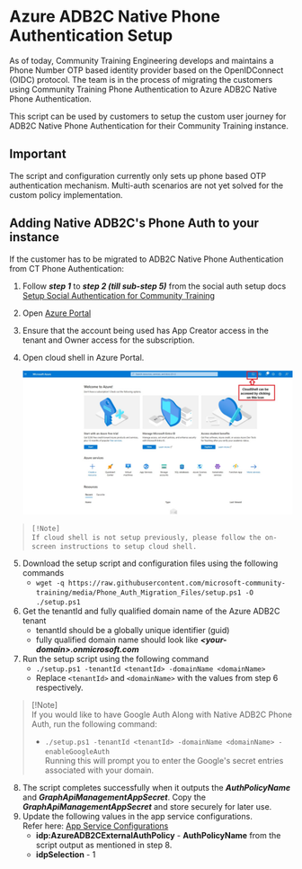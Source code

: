 # Azure ADB2C Native Phone Authentication Setup
As of today, Community Training Engineering develops and maintains a Phone Number OTP based identity provider based on the OpenIDConnect (OIDC) protocol. The team is in the process of migrating the customers using Community Training Phone Authentication to Azure ADB2C Native Phone Authentication.

This script can be used by customers to setup the custom user journey for ADB2C Native Phone Authentication for their Community Training instance.

## Important
The script and configuration currently only sets up phone based OTP authentication mechanism. Multi-auth scenarios are not yet solved for the custom policy implementation.

## Adding Native ADB2C's Phone Auth to your instance
If the customer has to be migrated to ADB2C Native Phone Authentication from CT Phone Authentication:

1. Follow ***step 1*** to ***step 2 (till sub-step 5)*** from the social auth setup docs [Setup Social Authentication for Community Training](https://learn.microsoft.com/en-us/azure/industry/training-services/microsoft-community-training/infrastructure-management/install-your-platform-instance/configure-login-social-work-school-account#social-account-or-email-based-authentication)
2. Open [Azure Portal](https://portal.azure.com)
   
3. Ensure that the account being used has App Creator access in the tenant and Owner access for the subscription.
4. Open cloud shell in Azure Portal. 

     ![CloudShell_Guidance](../../infrastructure-management/install-your-platform-instance/CloudShell_Guidance.jpg)

>     [!Note]  
>     If cloud shell is not setup previously, please follow the on-screen instructions to setup cloud shell.

5. Download the setup script and configuration files using the following commands
    - `wget -q https://raw.githubusercontent.com/microsoft-community-training/media/Phone_Auth_Migration_Files/setup.ps1 -O ./setup.ps1`
6. Get the tenantId and fully qualified domain name of the Azure ADB2C tenant
    - tenantId should be a globally unique identifier (guid)
    - fully qualified domain name should look like ***\<your-domain\>.onmicrosoft.com***
7. Run the setup script using the following command
    - `./setup.ps1 -tenantId <tenantId> -domainName <domainName>`
    - Replace `<tenantId>` and `<domainName>` with the values from step 6 respectively.

>   [!Note]  
>   If you would like to have Google Auth Along with Native ADB2C Phone Auth, run the following command:
>    - `./setup.ps1 -tenantId <tenantId> -domainName <domainName> -enableGoogleAuth`    
 >       Running this will prompt you to enter the Google's secret entries associated with your domain.   
  

8. The script completes successfully when it outputs the ***AuthPolicyName*** and ***GraphApiManagementAppSecret***. Copy the ***GraphApiManagementAppSecret*** and store securely for later use.
9. Update the following values in the app service configurations.   
Refer here: [ App Service Configurations](https://learn.microsoft.com/en-us/azure/industry/training-services/microsoft-community-training/settings/configurations-on-the-training-platform#steps-to-set-the-configurations-on-the-platform)
    - **idp:AzureADB2CExternalAuthPolicy** - **AuthPolicyName** from the script output as mentioned in step 8.
    - **idpSelection** - 1


